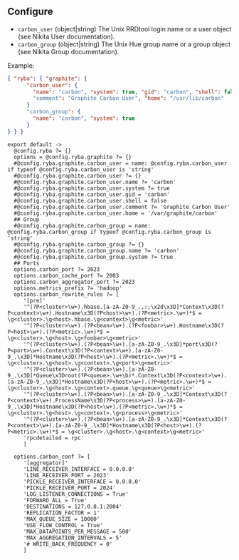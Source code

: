 
## Configure

*   `carbon_user` (object|string)
    The Unix RRDtool login name or a user object (see Nikita User documentation).
*   `carbon_group` (object|string)
    The Unix Hue group name or a group object (see Nikita Group documentation).

Example:

```json
{ "ryba": { "graphite": {
      "carbon_user": {
        "name": "carbon", "system": true, "gid": "carbon", "shell": false
        "comment": "Graphite Carbon User", "home": "/usr/lib/carbon"
      }
      "carbon_group": {
        "name": "carbon", "system": true
      }
} } }
```

    export default ->
      @config.ryba ?= {}
      options = @config.ryba.graphite ?= {}
      #@config.ryba.graphite.carbon_user = name: @config.ryba.carbon_user if typeof @config.ryba.carbon_user is 'string'
      #@config.ryba.graphite.carbon_user ?= {}
      #@config.ryba.graphite.carbon_user.name ?= 'carbon'
      #@config.ryba.graphite.carbon_user.system ?= true
      #@config.ryba.graphite.carbon_user.gid = 'carbon'
      #@config.ryba.graphite.carbon_user.shell = false
      #@config.ryba.graphite.carbon_user.comment ?= 'Graphite Carbon User'
      #@config.ryba.graphite.carbon_user.home = '/var/graphite/carbon'
      ## Group
      #@config.ryba.graphite.carbon_group = name: @config.ryba.carbon_group if typeof @config.ryba.carbon_group is 'string'
      #@config.ryba.graphite.carbon_group ?= {}
      #@config.ryba.graphite.carbon_group.name ?= 'carbon'
      #@config.ryba.graphite.carbon_group.system ?= true
      ## Ports
      options.carbon_port ?= 2023
      options.carbon_cache_port ?= 2003
      options.carbon_aggregator_port ?= 2023
      options.metrics_prefix ?= 'hadoop'
      options.carbon_rewrite_rules ?= [
         '[pre]'
         '^(?P<cluster>\w+).hbase.[a-zA-Z0-9_.,:;\x2d\x3D]*Context\x3D(?P<context>\w+).Hostname\x3D(?P<host>\w+).(?P<metric>.\w+)*$ = \g<cluster>.\g<host>.hbase.\g<context>\g<metric>'
         '^(?P<cluster>\w+).(?P<bean>\w+).(?P<foobar>\w+).Hostname\x3D(?P<host>\w+).(?P<metric>.\w+)*$ = \g<cluster>.\g<host>.\g<foobar>\g<metric>'
         '^(?P<cluster>\w+).(?P<bean>\w+).[a-zA-Z0-9_.\x3D]*port\x3D(?P<port>\w+).Context\x3D(?P<context>\w+).[a-zA-Z0-9_.\x3D]*Hostname\x3D(?P<host>\w+).(?P<metric>.\w+)*$ = \g<cluster>.\g<host>.\g<context>.\g<port>\g<metric>'
         '^(?P<cluster>\w+).(?P<bean>\w+).[a-zA-Z0-9_.\x3D]*Queue\x3Droot(?P<queue>.\w+\b)*.Context\x3D(?P<context>\w+).[a-zA-Z0-9_.\x3D]*Hostname\x3D(?P<host>\w+).(?P<metric>.\w+)*$ = \g<cluster>.\g<host>.\g<context>.queue.\g<queue>\g<metric>'
         '^(?P<cluster>\w+).(?P<bean>\w+).[a-zA-Z0-9_.\x3D]*Context\x3D(?P<context>\w+).ProcessName\x3D(?P<process>\w+).[a-zA-Z0-9_.\x3D]*Hostname\x3D(?P<host>\w+).(?P<metric>.\w+)*$ = \g<cluster>.\g<host>.\g<context>.\g<process>\g<metric>'
         '^(?P<cluster>\w+).(?P<bean>\w+).[a-zA-Z0-9_.\x3D]*Context\x3D(?P<context>\w+).[a-zA-Z0-9_.\x3D]*Hostname\x3D(?P<host>\w+).(?P<metric>.\w+)*$ = \g<cluster>.\g<host>.\g<context>\g<metric>'
         'rpcdetailed = rpc'
         ]

      options.carbon_conf ?= [
         '[aggregator]'
         'LINE_RECEIVER_INTERFACE = 0.0.0.0'
         'LINE_RECEIVER_PORT = 2023'
         'PICKLE_RECEIVER_INTERFACE = 0.0.0.0'
         'PICKLE_RECEIVER_PORT = 2024'
         'LOG_LISTENER_CONNECTIONS = True'
         'FORWARD_ALL = True'
         'DESTINATIONS = 127.0.0.1:2004'
         'REPLICATION_FACTOR = 1'
         'MAX_QUEUE_SIZE = 10000'
         'USE_FLOW_CONTROL = True'
         'MAX_DATAPOINTS_PER_MESSAGE = 500'
         'MAX_AGGREGATION_INTERVALS = 5'
         '# WRITE_BACK_FREQUENCY = 0'
         ]
